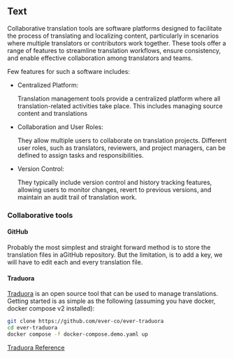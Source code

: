 ## Text

Collaborative translation tools are software platforms designed to facilitate the process of translating and localizing content, particularly in scenarios where multiple translators or contributors work together. These tools offer a range of features to streamline translation workflows, ensure consistency, and enable effective collaboration among translators and teams.

Few features for such a software includes:

- Centralized Platform:

  Translation management tools provide a centralized platform where all translation-related activities take place. This includes managing source content and translations

- Collaboration and User Roles:

  They allow multiple users to collaborate on translation projects. Different user roles, such as translators, reviewers, and project managers, can be defined to assign tasks and responsibilities.

- Version Control:

  They typically include version control and history tracking features, allowing users to monitor changes, revert to previous versions, and maintain an audit trail of translation work.

### Collaborative tools

#### GitHub

Probably the most simplest and straight forward method is to store the translation files in aGitHub repository. But the limitation, is to add a key, we will have to edit each and every translation file.

#### Traduora

[Traduora](https://traduora.co/) is an open source tool that can be used to manage translations. Getting started is as simple as the following (assuming you have docker, docker compose v2 installed):

```sh
git clone https://github.com/ever-co/ever-traduora
cd ever-traduora
docker compose -f docker-compose.demo.yaml up
```

[Traduora Reference](https://docs.traduora.co/docs/getting-started)
